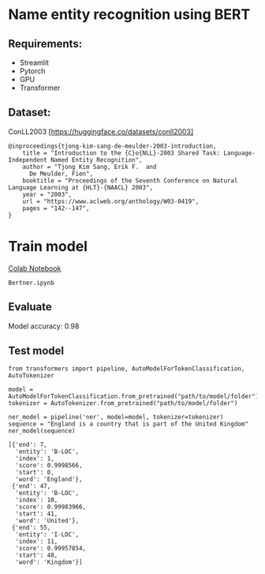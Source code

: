 # Name entity recognition using BERT

## Requirements:
- Streamlit
- Pytorch
- GPU
- Transformer

## Dataset:
ConLL2003 [https://huggingface.co/datasets/conll2003]

```
@inproceedings{tjong-kim-sang-de-meulder-2003-introduction,
    title = "Introduction to the {C}o{NLL}-2003 Shared Task: Language-Independent Named Entity Recognition",
    author = "Tjong Kim Sang, Erik F.  and
      De Meulder, Fien",
    booktitle = "Proceedings of the Seventh Conference on Natural Language Learning at {HLT}-{NAACL} 2003",
    year = "2003",
    url = "https://www.aclweb.org/anthology/W03-0419",
    pages = "142--147",
}
```

# Train model
[Colab Notebook](https://colab.research.google.com/drive/1OWZ5l0hQOoPbjsP4zCO0ix5yOxIEY4vr)
```
Bertner.ipynb
```

## Evaluate
Model accuracy: 0.98

## Test model
```
from transformers import pipeline, AutoModelForTokenClassification, AutoTokenizer

model = AutoModelForTokenClassification.from_pretrained("path/to/model/folder")
tokenizer = AutoTokenizer.from_pretrained("path/to/model/folder")

ner_model = pipeline('ner', model=model, tokenizer=tokenizer)
sequence = "England is a country that is part of the United Kingdom"
ner_model(sequence)
```
```
[{'end': 7,
  'entity': 'B-LOC',
  'index': 1,
  'score': 0.9998566,
  'start': 0,
  'word': 'England'},
 {'end': 47,
  'entity': 'B-LOC',
  'index': 10,
  'score': 0.99983966,
  'start': 41,
  'word': 'United'},
 {'end': 55,
  'entity': 'I-LOC',
  'index': 11,
  'score': 0.99957854,
  'start': 48,
  'word': 'Kingdom'}]
```
